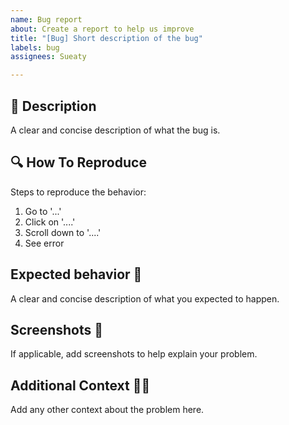 ```yaml
---
name: Bug report
about: Create a report to help us improve
title: "[Bug] Short description of the bug"
labels: bug
assignees: Sueaty

---
```


## 🐛 Description
A clear and concise description of what the bug is.

## 🔍 How To Reproduce
Steps to reproduce the behavior:
1. Go to '...'
2. Click on '....'
3. Scroll down to '....'
4. See error

## Expected behavior 🧐
A clear and concise description of what you expected to happen.

## Screenshots 📸
If applicable, add screenshots to help explain your problem.

## Additional Context 💁‍♀️
Add any other context about the problem here.
